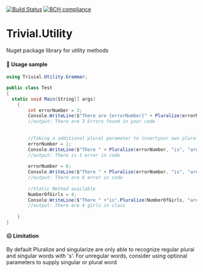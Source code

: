 [![Build Status](https://travis-ci.com/dwakel/Trivial.Utility.svg?branch=master)](https://travis-ci.com/dwakel/Trivial.Utility)   [![BCH compliance](https://bettercodehub.com/edge/badge/dwakel/Trivial.Utility?branch=master)](https://bettercodehub.com/)

# Trivial.Utility
Nuget package library for utility methods

#### 🚀 Usage sample

``` C#
using Trivial.Utility.Grammar;

public class Test 
{
  static void Main(String[] args) 
    { 
        int errorNumber = 3;
        Console.WriteLine($"There are {errorNumber}" + Pluralize(errorNumber, "Error") + "found in your code");
        //output: There are 3 Errors found in your code
        
        
        //Taking a additional plural parameter to insertyour own plural word
        errorNumber = 1;
        Console.WriteLine($"There " + Pluralize(errorNumber, "is", "are") + $"{errorNumber} in code"); //Take an additional param
        //output: There is 1 error in code
        
        errorNumber = 6;
        Console.WriteLine($"There " + Pluralize(errorNumber, "is", "are") + $"{errorNumber} in code"); //Take an additional param
        //output: There are 6 error in code
        
        //Static Method available
        NumberOfGirls = 4;
        Console.WriteLine($"There " +"is".Pluralize(NumberOfGirls, "are")+ NumberOfGirls.ToString() +" "+ + "girl".Pluralize(NumberOfGirls) + in class"); //Take an additional param
        //output: There are 4 girls in class
        
    } 
}

```

#### ☹️ Limitation

By default Pluralize and singularize are only able to recognize regular plural and singular words
with 's'. For unregular words, consider using optional parameters to supply singular or plural word



